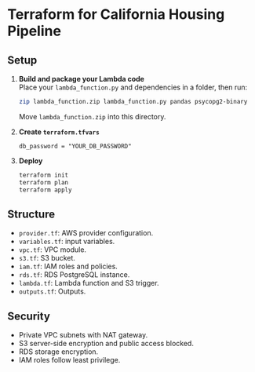 # Terraform for California Housing Pipeline

## Setup

1. **Build and package your Lambda code**  
   Place your `lambda_function.py` and dependencies in a folder, then run:  
   ```bash
   zip lambda_function.zip lambda_function.py pandas psycopg2-binary
   ```  
   Move `lambda_function.zip` into this directory.

2. **Create `terraform.tfvars`**  
   ```hcl
   db_password = "YOUR_DB_PASSWORD"
   ```

3. **Deploy**  
   ```bash
   terraform init
   terraform plan
   terraform apply
   ```

## Structure

- `provider.tf`: AWS provider configuration.
- `variables.tf`: input variables.
- `vpc.tf`: VPC module.
- `s3.tf`: S3 bucket.
- `iam.tf`: IAM roles and policies.
- `rds.tf`: RDS PostgreSQL instance.
- `lambda.tf`: Lambda function and S3 trigger.
- `outputs.tf`: Outputs.

## Security

- Private VPC subnets with NAT gateway.
- S3 server-side encryption and public access blocked.
- RDS storage encryption.
- IAM roles follow least privilege.
